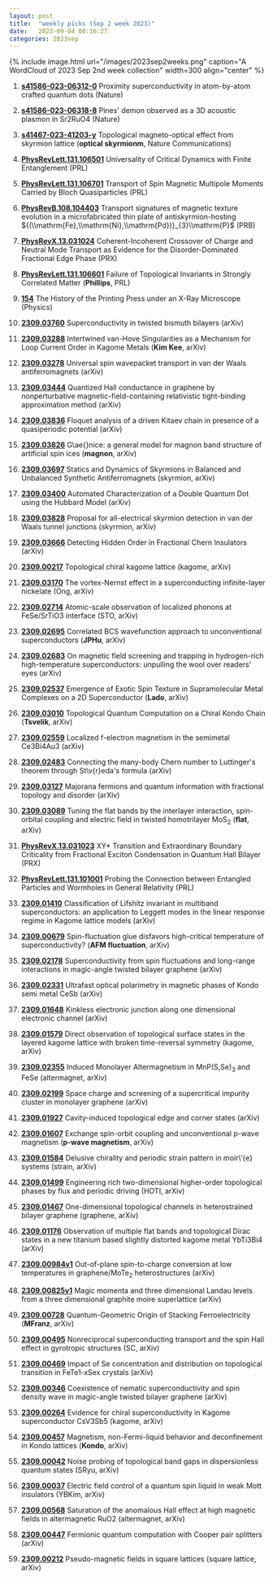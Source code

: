 ```yaml
---
layout: post
title:  "weekly picks (Sep 2 week 2023)"
date:   2023-09-04 00:16:27
categories: 2023sep
---
```



{% include image.html url="/images/2023sep2weeks.png" caption="A WordCloud of 2023 Sep 2nd week collection" width=300 align="center" %}


1. **[s41586-023-06312-0](https://www.nature.com/articles/s41586-023-06312-0)** Proximity superconductivity in atom-by-atom crafted quantum dots (Nature)

1. **[s41586-023-06318-8](https://www.nature.com/articles/s41586-023-06318-8)** Pines' demon observed as a 3D acoustic plasmon in Sr2RuO4 (Nature)


1. **[s41467-023-41203-y](https://www.nature.com/articles/s41467-023-41203-y)** Topological magneto-optical effect from skyrmion lattice (**optical skyrmionm**, Nature Communications)



1. **[PhysRevLett.131.106501](https://link.aps.org/doi/10.1103/PhysRevLett.131.106501)** Universality of Critical Dynamics with Finite Entanglement (PRL)

1. **[PhysRevLett.131.106701](https://link.aps.org/doi/10.1103/PhysRevLett.131.106701)** Transport of Spin Magnetic Multipole Moments Carried by Bloch Quasiparticles (PRL)

1. **[PhysRevB.108.104403](https://link.aps.org/doi/10.1103/PhysRevB.108.104403)** Transport signatures of magnetic texture evolution in a microfabricated thin plate of antiskyrmion-hosting ${(\\mathrm{Fe},\\mathrm{Ni},\\mathrm{Pd})}_{3}\\mathrm{P}$ (PRB)

1. **[PhysRevX.13.031024](https://link.aps.org/doi/10.1103/PhysRevX.13.031024)** Coherent-Incoherent Crossover of Charge and Neutral Mode Transport as Evidence for the Disorder-Dominated Fractional Edge Phase (PRX)

1. **[PhysRevLett.131.106601](https://link.aps.org/doi/10.1103/PhysRevLett.131.106601)** Failure of Topological Invariants in Strongly Correlated Matter (**Phillips**, PRL)

1. **[154](https://physics.aps.org/articles/v16/154)** The History of the Printing Press under an X-Ray Microscope (Physics)




1. **[2309.03760](http://arxiv.org/abs/2309.03760)** Superconductivity in twisted bismuth bilayers (arXiv)

1. **[2309.03288](http://arxiv.org/abs/2309.03288)** Intertwined van-Hove Singularities as a Mechanism for Loop Current Order in Kagome Metals (**Kim Kee**, arXiv)

1. **[2309.03278](http://arxiv.org/abs/2309.03278)** Universal spin wavepacket transport in van der Waals antiferromagnets (arXiv)

1. **[2309.03444](http://arxiv.org/abs/2309.03444)** Quantized Hall conductance in graphene by nonperturbative magnetic-field-containing relativistic tight-binding approximation method (arXiv)

1. **[2309.03836](http://arxiv.org/abs/2309.03836)** Floquet analysis of a driven Kitaev chain in presence of a quasiperiodic potential (arXiv)

1. **[2309.03826](http://arxiv.org/abs/2309.03826)** G\\ae{}nice: a general model for magnon band structure of artificial spin ices (**magnon**, arXiv)

1. **[2309.03697](http://arxiv.org/abs/2309.03697)** Statics and Dynamics of Skyrmions in Balanced and Unbalanced Synthetic Antiferromagnets (skyrmion, arXiv)

1. **[2309.03400](http://arxiv.org/abs/2309.03400)** Automated Characterization of a Double Quantum Dot using the Hubbard Model (arXiv)

1. **[2309.03828](http://arxiv.org/abs/2309.03828)** Proposal for all-electrical skyrmion detection in van der Waals tunnel junctions (skyrmion, arXiv)

1. **[2309.03666](http://arxiv.org/abs/2309.03666)** Detecting Hidden Order in Fractional Chern Insulators (arXiv)




1. **[2309.00217](http://arxiv.org/abs/2309.00217)** Topological chiral kagome lattice (kagome, arXiv)





1. **[2309.03170](http://arxiv.org/abs/2309.03170)** The vortex-Nernst effect in a superconducting infinite-layer nickelate (Ong, arXiv)

1. **[2309.02714](http://arxiv.org/abs/2309.02714)** Atomic-scale observation of localized phonons at FeSe/SrTiO3 interface (STO, arXiv)

1. **[2309.02695](http://arxiv.org/abs/2309.02695)** Correlated BCS wavefunction approach to unconventional superconductors (**JPHu**, arXiv)

1. **[2309.02683](http://arxiv.org/abs/2309.02683)** On magnetic field screening and trapping in hydrogen-rich high-temperature superconductors: unpulling the wool over readers' eyes (arXiv)

1. **[2309.02537](http://arxiv.org/abs/2309.02537)** Emergence of Exotic Spin Texture in Supramolecular Metal Complexes on a 2D Superconductor (**Lado**, arXiv)

1. **[2309.03010](http://arxiv.org/abs/2309.03010)** Topological Quantum Computation on a Chiral Kondo Chain (**Tsvelik**, arXiv)

1. **[2309.02559](http://arxiv.org/abs/2309.02559)** Localized f-electron magnetism in the semimetal Ce3Bi4Au3 (arXiv)

1. **[2309.02483](http://arxiv.org/abs/2309.02483)** Connecting the many-body Chern number to Luttinger's theorem through St\\v{r}eda's formula (arXiv)

1. **[2309.03127](http://arxiv.org/abs/2309.03127)** Majorana fermions and quantum information with fractional topology and disorder (arXiv)

1. **[2309.03089](http://arxiv.org/abs/2309.03089)** Tuning the flat bands by the interlayer interaction, spin-orbital coupling and electric field in twisted homotrilayer MoS$_2$ (**flat**, arXiv)





1. **[PhysRevX.13.031023](https://link.aps.org/doi/10.1103/PhysRevX.13.031023)** XY* Transition and Extraordinary Boundary Criticality from Fractional Exciton Condensation in Quantum Hall Bilayer (PRX)

1. **[PhysRevLett.131.101001](https://link.aps.org/doi/10.1103/PhysRevLett.131.101001)** Probing the Connection between Entangled Particles and Wormholes in General Relativity (PRL)


1. **[2309.01410](http://arxiv.org/abs/2309.01410)** Classification of Lifshitz invariant in multiband superconductors: an application to Leggett modes in the linear response regime in Kagome lattice models (arXiv)

1. **[2309.00679](http://arxiv.org/abs/2309.00679)** Spin-fluctuation glue disfavors high-critical temperature of superconductivity? (**AFM fluctuation**, arXiv)

1. **[2309.02178](http://arxiv.org/abs/2309.02178)** Superconductivity from spin fluctuations and long-range interactions in magic-angle twisted bilayer graphene (arXiv)

1. **[2309.02331](http://arxiv.org/abs/2309.02331)** Ultrafast optical polarimetry in magnetic phases of Kondo semi metal CeSb (arXiv)

1. **[2309.01648](http://arxiv.org/abs/2309.01648)** Kinkless electronic junction along one dimensional electronic channel (arXiv)

1. **[2309.01579](http://arxiv.org/abs/2309.01579)** Direct observation of topological surface states in the layered kagome lattice with broken time-reversal symmetry (kagome, arXiv)

1. **[2309.02355](http://arxiv.org/abs/2309.02355)** Induced Monolayer Altermagnetism in MnP(S,Se)$_3$ and FeSe (altermagnet, arXiv)

1. **[2309.02199](http://arxiv.org/abs/2309.02199)** Space charge and screening of a supercritical impurity cluster in monolayer graphene (arXiv)

1. **[2309.01927](http://arxiv.org/abs/2309.01927)** Cavity-induced topological edge and corner states (arXiv)

1. **[2309.01607](http://arxiv.org/abs/2309.01607)** Exchange spin-orbit coupling and unconventional p-wave magnetism (**p-wave magnetism**, arXiv)

1. **[2309.01584](http://arxiv.org/abs/2309.01584)** Delusive chirality and periodic strain pattern in moir\\'{e} systems (strain, arXiv)

1. **[2309.01499](http://arxiv.org/abs/2309.01499)** Engineering rich two-dimensional higher-order topological phases by flux and periodic driving (HOTI, arXiv)

1. **[2309.01467](http://arxiv.org/abs/2309.01467)** One-dimensional topological channels in heterostrained bilayer graphene (graphene, arXiv)

1. **[2309.01176](http://arxiv.org/abs/2309.01176)** Observation of multiple flat bands and topological Dirac states in a new titanium based slightly distorted kagome metal YbTi3Bi4 (arXiv)

1. **[2309.00984v1](https://arxiv.org/abs/2309.00984v1)** Out-of-plane spin-to-charge conversion at low temperatures in graphene/MoTe$_2$ heterostructures (arXiv)

1. **[2309.00825v1](https://arxiv.org/abs/2309.00825v1)** Magic momenta and three dimensional Landau levels from a three dimensional graphite moire superlattice (arXiv)

1. **[2309.00728](http://arxiv.org/abs/2309.00728)** Quantum-Geometric Origin of Stacking Ferroelectricity (**MFranz**, arXiv)





1. **[2309.00495](http://arxiv.org/abs/2309.00495)** Nonreciprocal superconducting transport and the spin Hall effect in gyrotropic structures (SC, arXiv)

1. **[2309.00469](http://arxiv.org/abs/2309.00469)** Impact of Se concentration and distribution on topological transition in FeTe1-xSex crystals (arXiv)

1. **[2309.00346](http://arxiv.org/abs/2309.00346)** Coexistence of nematic superconductivity and spin density wave in magic-angle twisted bilayer graphene (arXiv)

1. **[2309.00264](http://arxiv.org/abs/2309.00264)** Evidence for chiral superconductivity in Kagome superconductor CsV3Sb5 (kagome, arXiv)

1. **[2309.00457](http://arxiv.org/abs/2309.00457)** Magnetism, non-Fermi-liquid behavior and deconfinement in Kondo lattices (**Kondo**, arXiv)

1. **[2309.00042](http://arxiv.org/abs/2309.00042)** Noise probing of topological band gaps in dispersionless quantum states (SRyu, arXiv)

1. **[2309.00037](http://arxiv.org/abs/2309.00037)** Electric field control of a quantum spin liquid in weak Mott insulators (YBKim, arXiv)

1. **[2309.00568](http://arxiv.org/abs/2309.00568)** Saturation of the anomalous Hall effect at high magnetic fields in altermagnetic RuO2 (altermagnet, arXiv)

1. **[2309.00447](http://arxiv.org/abs/2309.00447)** Fermionic quantum computation with Cooper pair splitters (arXiv)

1. **[2309.00212](http://arxiv.org/abs/2309.00212)** Pseudo-magnetic fields in square lattices (square lattice, arXiv)

